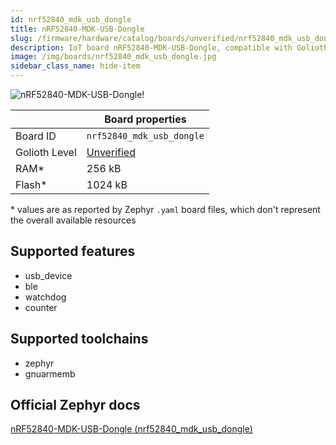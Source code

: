 ```yaml
---
id: nrf52840_mdk_usb_dongle
title: nRF52840-MDK-USB-Dongle
slug: /firmware/hardware/catalog/boards/unverified/nrf52840_mdk_usb_dongle
description: IoT board nRF52840-MDK-USB-Dongle, compatible with Golioth at unverified level.
image: /img/boards/nrf52840_mdk_usb_dongle.jpg
sidebar_class_name: hide-item
---
```


[//]: # (This is an auto-generated file, do not edit! Changes to it will be lost upon re-generation)

![nRF52840-MDK-USB-Dongle!](/img/boards/nrf52840_mdk_usb_dongle.jpg "nRF52840-MDK-USB-Dongle")

|                | Board properties     |
| -------------  | -------------------- |
| Board ID       | `nrf52840_mdk_usb_dongle` |
| Golioth Level  | [Unverified](/firmware/hardware#unverified-boards) |
| RAM*           | 256 kB |
| Flash*         | 1024 kB |

\* values are as reported by Zephyr `.yaml` board files, which don't represent the overall available resources



## Supported features

* usb_device
* ble
* watchdog
* counter

## Supported toolchains

* zephyr
* gnuarmemb

## Official Zephyr docs

[nRF52840-MDK-USB-Dongle (nrf52840_mdk_usb_dongle)](https://docs.zephyrproject.org/latest/boards/makerdiary/nrf52840_mdk_usb_dongle/doc/index.html)
